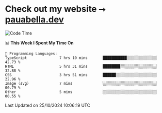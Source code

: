 # Check out my website ⭢ [pauabella.dev](https://pauabella.dev)

<!--START_SECTION:waka-->
![Code Time](http://img.shields.io/badge/Code%20Time-3%2C826%20hrs%2022%20mins-blue)

📊 **This Week I Spent My Time On** 

```text
💬 Programming Languages: 
TypeScript               7 hrs 10 mins       ███████████░░░░░░░░░░░░░░   42.73 % 
HTML                     5 hrs 31 mins       ████████░░░░░░░░░░░░░░░░░   32.88 % 
CSS                      3 hrs 51 mins       ██████░░░░░░░░░░░░░░░░░░░   22.96 % 
Image (svg)              7 mins              ░░░░░░░░░░░░░░░░░░░░░░░░░   00.79 % 
Other                    5 mins              ░░░░░░░░░░░░░░░░░░░░░░░░░   00.55 % 
```


 Last Updated on 25/10/2024 10:06:19 UTC
<!--END_SECTION:waka-->
